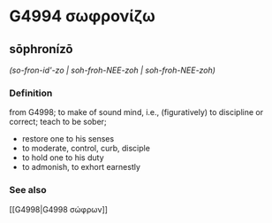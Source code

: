 # G4994 σωφρονίζω

## sōphronízō

_(so-fron-id'-zo | soh-froh-NEE-zoh | soh-froh-NEE-zoh)_

### Definition

from G4998; to make of sound mind, i.e., (figuratively) to discipline or correct; teach to be sober; 

- restore one to his senses
- to moderate, control, curb, disciple
- to hold one to his duty
- to admonish, to exhort earnestly

### See also

[[G4998|G4998 σώφρων]]
